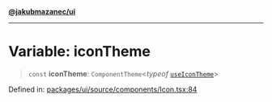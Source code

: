 [**@jakubmazanec/ui**](../README.md)

---

# Variable: iconTheme

> `const` **iconTheme**: `ComponentTheme`\<_typeof_ [`useIconTheme`](../functions/useIconTheme.md)\>

Defined in:
[packages/ui/source/components/Icon.tsx:84](https://github.com/jakubmazanec/tools/blob/dcfb3b06be051bf99e23e7e35174b07af0f0fddd/packages/ui/source/components/Icon.tsx#L84)
